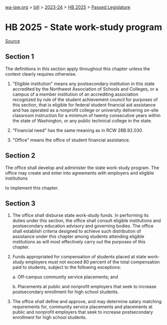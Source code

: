 [wa-law.org](/) > [bill](/bill/) > [2023-24](/bill/2023-24/) > [HB 2025](/bill/2023-24/hb/2025/) > [Passed Legislature](/bill/2023-24/hb/2025/S.PL/)

# HB 2025 - State work-study program

[Source](http://lawfilesext.leg.wa.gov/biennium/2023-24/Pdf/Bills/House%20Passed%20Legislature/2025-S.PL.pdf)

## Section 1
The definitions in this section apply throughout this chapter unless the context clearly requires otherwise.

1. "Eligible institution" means any postsecondary institution in this state accredited by the Northwest Association of Schools and Colleges, or a campus of a member institution of an accrediting association recognized by rule of the student achievement council for purposes of this section, that is eligible for federal student financial aid assistance and has operated as a nonprofit college or university delivering on-site classroom instruction for a minimum of twenty consecutive years within the state of Washington, or any public technical college in the state.

2. "Financial need" has the same meaning as in RCW 28B.92.030.

3. "Office" means the office of student financial assistance.

## Section 2
The office shall develop and administer the state work-study program. The office may create and enter into agreements with employers and eligible institutions

to implement this chapter.

## Section 3
1. The office  shall disburse state work-study funds. In performing its duties under this section, the office shall consult eligible institutions and postsecondary education advisory and governing bodies. The office shall establish criteria designed to achieve such distribution of assistance under this chapter among students attending eligible institutions as will most effectively carry out the purposes of this chapter.

2. Funds appropriated for compensation of students placed at state work-study employers must not exceed 80 percent of the total compensation paid to students, subject to the following exceptions:

    a. Off-campus community service placements; and

    b. Placements at public and nonprofit employers that seek to increase postsecondary enrollment for high school students.

3. The office shall define and approve, and may determine salary matching requirements for, community service placements and placements at public and nonprofit employers that seek to increase postsecondary enrollment for high school students.
